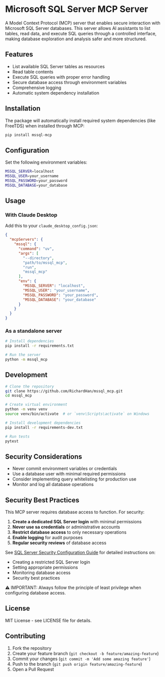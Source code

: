 # Microsoft SQL Server MCP Server

A Model Context Protocol (MCP) server that enables secure interaction with Microsoft SQL Server databases. This server allows AI assistants to list tables, read data, and execute SQL queries through a controlled interface, making database exploration and analysis safer and more structured.

## Features

- List available SQL Server tables as resources
- Read table contents
- Execute SQL queries with proper error handling
- Secure database access through environment variables
- Comprehensive logging
- Automatic system dependency installation

## Installation

The package will automatically install required system dependencies (like FreeTDS) when installed through MCP:

```bash
pip install mssql-mcp
```

## Configuration

Set the following environment variables:

```bash
MSSQL_SERVER=localhost
MSSQL_USER=your_username
MSSQL_PASSWORD=your_password
MSSQL_DATABASE=your_database
```

## Usage

### With Claude Desktop

Add this to your `claude_desktop_config.json`:

```json
{
  "mcpServers": {
    "mssql": {
      "command": "uv",
      "args": [
        "--directory", 
        "path/to/mssql_mcp",
        "run",
        "mssql_mcp"
      ],
      "env": {
        "MSSQL_SERVER": "localhost",
        "MSSQL_USER": "your_username",
        "MSSQL_PASSWORD": "your_password",
        "MSSQL_DATABASE": "your_database"
      }
    }
  }
}
```

### As a standalone server

```bash
# Install dependencies
pip install -r requirements.txt

# Run the server
python -m mssql_mcp
```

## Development

```bash
# Clone the repository
git clone https://github.com/RichardHan/mssql_mcp.git
cd mssql_mcp

# Create virtual environment
python -m venv venv
source venv/bin/activate  # or `venv\Scripts\activate` on Windows

# Install development dependencies
pip install -r requirements-dev.txt

# Run tests
pytest
```

## Security Considerations

- Never commit environment variables or credentials
- Use a database user with minimal required permissions
- Consider implementing query whitelisting for production use
- Monitor and log all database operations

## Security Best Practices

This MCP server requires database access to function. For security:

1. **Create a dedicated SQL Server login** with minimal permissions
2. **Never use sa credentials** or administrative accounts
3. **Restrict database access** to only necessary operations
4. **Enable logging** for audit purposes
5. **Regular security reviews** of database access

See [SQL Server Security Configuration Guide](SECURITY.md) for detailed instructions on:
- Creating a restricted SQL Server login
- Setting appropriate permissions
- Monitoring database access
- Security best practices

⚠️ IMPORTANT: Always follow the principle of least privilege when configuring database access.

## License

MIT License - see LICENSE file for details.

## Contributing

1. Fork the repository
2. Create your feature branch (`git checkout -b feature/amazing-feature`)
3. Commit your changes (`git commit -m 'Add some amazing feature'`)
4. Push to the branch (`git push origin feature/amazing-feature`)
5. Open a Pull Request
